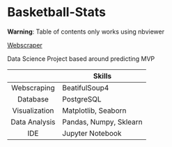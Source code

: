 # Basketball-Stats
**Warning**: Table of contents only works using nbviewer

<a href = "https://nbviewer.org/github/CDPete/Basketball-Stats/blob/f3ef2e8ab66c8e1f71368e31616a951cff532eea/Basketball_Webscraper.ipynb">Webscraper</a>

Data Science Project based around predicting MVP

| | Skills |
|:---: | --- |
| Webscraping | BeatifulSoup4 |
| Database | PostgreSQL |
| Visualization | Matplotlib, Seaborn |
| Data Analysis | Pandas, Numpy, Sklearn |
| IDE | Jupyter Notebook |
